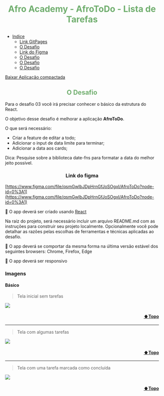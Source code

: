 
<h1 align="center" style="color:#70ae6e" id="topo"> <b>Afro Academy - AfroToDo - Lista de Tarefas</b></h1>

## 

 * [Indice](#funciona)
      * [Link GitPages](index.html)
      * [O Desafio](#desafio)
      * [Link do Figma](#figma)
      * [O Desafio](#desafio)
      * [O Desafio](#desafio)
      * [O Desafio](#desafio)


<a type="file" href="https://github.com/RickHardBR/AfroAcademyDesafio03/blob/main/AfroAcademyDesafio03.rar">Baixar Aplicação compactada</a>

<h2 align="center" style="color:#70ae6e" id="desafio"><b>O Desafio</b></h2>

Para o desafio 03 você irá precisar conhecer o básico da estrutura do React.

O objetivo desse desafio é melhorar a aplicação **AfroToDo**. 

O que será necessário:

- Criar a feature de editar a todo;
- Adicionar o input de data limite para terminar;
- Adicionar a data aos cards;

Dica: Pesquise sobre a biblioteca date-fns para formatar a data do melhor jeito possível.

<h3 align="center" id="figma" style="color:#blue">Link do figma</h3>

[https://www.figma.com/file/qsmGwIbJDpHrnGfJoSOgxI/AfroToDo?node-id=0%3A1](https://www.figma.com/file/qsmGwIbJDpHrnGfJoSOgxI/AfroToDo?node-id=0%3A1)

 📒 O app deverá ser criado usando [React](https://reactjs.org/)

 Na raiz do projeto, será necessário incluir um arquivo README.md com as instruções para construir seu projeto localmente. Opcionalmente você pode detalhar as razões pelas escolhas de ferramentas e técnicas aplicadas ao desafio.

 📒 O app deverá se comportar da mesma forma na última versão estável dos seguintes browsers: Chrome, Firefox, Edge

 📒 O app deverá ser responsivo

### Imagens

#### Básico

> Tela inicial sem tarefas

<img align="center" src="https://user-images.githubusercontent.com/89301596/190323484-08be47b0-7868-436d-8126-bf598978d897.png">

<h4 align="right"><a href="#topo">⬆️Topo</a></h4>

---

> Tela com algumas tarefas

<img align="center" src="https://user-images.githubusercontent.com/89301596/190323749-fc6df725-c33d-488e-a877-1c44ae0e0017.png">

<h4 align="right"><a href="#topo">⬆️Topo</a></h4>

---

> Tela com uma tarefa marcada como concluída

<img align="center" src="https://user-images.githubusercontent.com/89301596/190323926-c5679af5-7f3e-4e61-9740-3cf37d555d8c.png">

<h4 align="right"><a href="#topo">⬆️Topo</a></h4>

